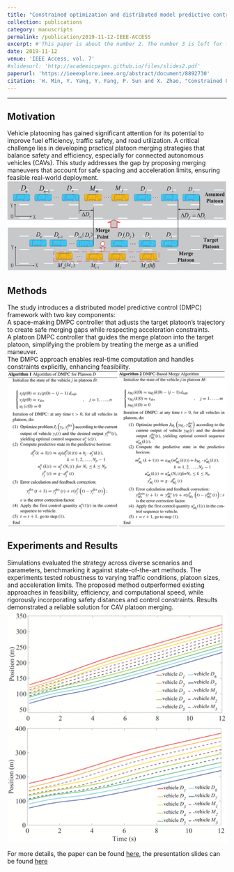 ```yaml
---
title: "Constrained optimization and distributed model predictive control-based merging strategies for adjacent connected autonomous vehicle platoons"
collection: publications
category: manuscripts
permalink: /publication/2019-11-12-IEEE-ACCESS
excerpt: #'This paper is about the number 2. The number 3 is left for future work.'
date: 2019-11-12
venue: 'IEEE Access, vol. 7'
#slidesurl: 'http://academicpages.github.io/files/slides2.pdf'
paperurl: 'https://ieeexplore.ieee.org/abstract/document/8892730'
citation: 'H. Min, Y. Yang, Y. Fang, P. Sun and X. Zhao, "Constrained Optimization and Distributed Model Predictive Control-Based Merging Strategies for Adjacent Connected Autonomous Vehicle Platoons," in IEEE Access, vol. 7, pp. 163085-163096, 2019, doi: 10.1109/ACCESS.2019.2952049.'
---
```


---
## Motivation ##

Vehicle platooning has gained significant attention for its potential to improve fuel efficiency, traffic safety, and road utilization. A critical challenge lies in developing practical platoon merging strategies that balance safety and efficiency, especially for connected autonomous vehicles (CAVs). This study addresses the gap by proposing merging maneuvers that account for safe spacing and acceleration limits, ensuring feasible real-world deployment.  
  <img src="/images/publication_2019_IEEE_ACCESS/platoon_merge.gif" style="margin-left: 0px;" width="520" /> 

## Methods ##

The study introduces a distributed model predictive control (DMPC) framework with two key components:  
A space-making DMPC controller that adjusts the target platoon’s trajectory to create safe merging gaps while respecting acceleration constraints.  
A platoon DMPC controller that guides the merge platoon into the target platoon, simplifying the problem by treating the merge as a unified maneuver.  
The DMPC approach enables real-time computation and handles constraints explicitly, enhancing feasibility.  
    <img src="/images/publication_2019_IEEE_ACCESS/methods.png" style="margin-left: 0px;" width="520" /> 

## Experiments and Results ##

Simulations evaluated the strategy across diverse scenarios and parameters, benchmarking it against state-of-the-art methods. The experiments tested robustness to varying traffic conditions, platoon sizes, and acceleration limits. The proposed method outperformed existing approaches in feasibility, efficiency, and computational speed, while rigorously incorporating safety distances and control constraints. Results demonstrated a reliable solution for CAV platoon merging.  
    <img src="/images/publication_2019_IEEE_ACCESS/results_pos.png" style="margin-left: 0px;" width="520" /> 

For more details, the paper can be found [here](https://www.sae.org/publications/technical-papers/content/2025-01-8040/), the presentation slides can be found [here]()